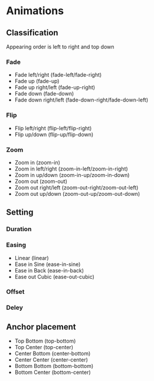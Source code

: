 # Animations

## Classification

Appearing order is left to right and top down

### Fade

- Fade left/right (fade-left/fade-right)
- Fade up (fade-up)
- Fade up right/left (fade-up-right)
- Fade down (fade-down)
- Fade down right/left (fade-down-right/fade-down-left)

### Flip

- Flip left/right (flip-left/flip-right)
- Flip up/down (flip-up/flip-down)

### Zoom

- Zoom in (zoom-in)
- Zoom in left/right (zoom-in-left/zoom-in-right)
- Zoom in up/down (zoom-in-up/zoom-in-down)
- Zoom out (zoom-out)
- Zoom out right/left (zoom-out-right/zoom-out-left)
- Zoom out up/down (zoom-out-up/zoom-out-down)

## Setting

### Duration

### Easing

- Linear (linear)
- Ease in Sine (ease-in-sine)
- Ease in Back (ease-in-back)
- Ease out Cubic (ease-out-cubic)

### Offset

### Deley

## Anchor placement

- Top Bottom (top-bottom)
- Top Center (top-center)
- Center Bottom (center-bottom)
- Center Center (center-center)
- Bottom Bottom (bottom-bottom)
- Bottom Center (bottom-center)
